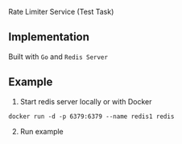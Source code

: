 Rate Limiter Service (Test Task)

## Implementation
Built with `Go` and `Redis Server`

## Example
1. Start redis server locally or with Docker
```shell
docker run -d -p 6379:6379 --name redis1 redis
```
2. Run example